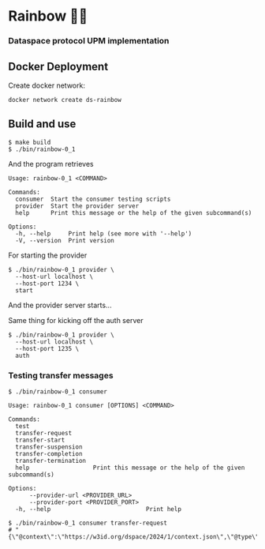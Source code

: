 # Rainbow 🌈🌈

### Dataspace protocol UPM implementation

## Docker Deployment

Create  docker network:

```
docker network create ds-rainbow
```

## Build and use

```shell
$ make build
$ ./bin/rainbow-0_1
```

And the program retrieves

```shell
Usage: rainbow-0_1 <COMMAND>

Commands:
  consumer  Start the consumer testing scripts
  provider  Start the provider server
  help      Print this message or the help of the given subcommand(s)

Options:
  -h, --help     Print help (see more with '--help')
  -V, --version  Print version
```

For starting the provider

````shell
$ ./bin/rainbow-0_1 provider \
  --host-url localhost \
  --host-port 1234 \
  start
````

And the provider server starts...

Same thing for kicking off the auth server

````shell
$ ./bin/rainbow-0_1 provider \
  --host-url localhost \
  --host-port 1235 \
  auth
````

### Testing transfer messages

````shell
$ ./bin/rainbow-0_1 consumer

Usage: rainbow-0_1 consumer [OPTIONS] <COMMAND>

Commands:
  test                  
  transfer-request      
  transfer-start        
  transfer-suspension   
  transfer-completion   
  transfer-termination  
  help                  Print this message or the help of the given subcommand(s)

Options:
      --provider-url <PROVIDER_URL>    
      --provider-port <PROVIDER_PORT>  
  -h, --help                           Print help
````

````shell
$ ./bin/rainbow-0_1 consumer transfer-request
# "{\"@context\":\"https://w3id.org/dspace/2024/1/context.json\",\"@type\":\"dspace:TransferProcess\",\"dspace:providerPid\":\"123\",\"dspace:consumerPid\":\"123\",\"dspace:state\":\"dspace:REQUESTED\"}" 
````

